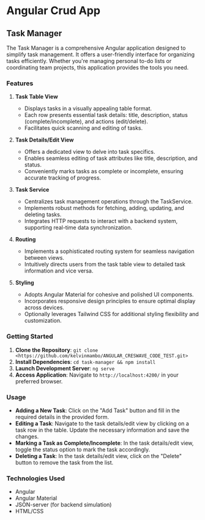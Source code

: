 # Angular Crud App

## Task Manager

The Task Manager is a comprehensive Angular application designed to simplify task management. It offers a user-friendly interface for organizing tasks efficiently. Whether you're managing personal to-do lists or coordinating team projects, this application provides the tools you need.

### Features

1.  **Task Table View**
    
    -   Displays tasks in a visually appealing table format.
    -   Each row presents essential task details: title, description, status (complete/incomplete), and actions (edit/delete).
    -   Facilitates quick scanning and editing of tasks.
2.  **Task Details/Edit View**
    
    -   Offers a dedicated view to delve into task specifics.
    -   Enables seamless editing of task attributes like title, description, and status.
    -   Conveniently marks tasks as complete or incomplete, ensuring accurate tracking of progress.
3.  **Task Service**
    
    -   Centralizes task management operations through the TaskService.
    -   Implements robust methods for fetching, adding, updating, and deleting tasks.
    -   Integrates HTTP requests to interact with a backend system, supporting real-time data synchronization.
4.  **Routing**
    
    -   Implements a sophisticated routing system for seamless navigation between views.
    -   Intuitively directs users from the task table view to detailed task information and vice versa.
5.  **Styling**
    
    -   Adopts Angular Material for cohesive and polished UI components.
    -   Incorporates responsive design principles to ensure optimal display across devices.
    -   Optionally leverages Tailwind CSS for additional styling flexibility and customization.

### Getting Started

1.  **Clone the Repository**: `git clone <https://github.com/kelvinmambo/ANGULAR_CRESWAVE_CODE_TEST.git>`
2.  **Install Dependencies**: `cd task-manager && npm install`
3.  **Launch Development Server**: `ng serve`
4.  **Access Application**: Navigate to `http://localhost:4200/` in your preferred browser.

### Usage

-   **Adding a New Task**: Click on the "Add Task" button and fill in the required details in the provided form.
-   **Editing a Task**: Navigate to the task details/edit view by clicking on a task row in the table. Update the necessary information and save the changes.
-   **Marking a Task as Complete/Incomplete**: In the task details/edit view, toggle the status option to mark the task accordingly.
-   **Deleting a Task**: In the task details/edit view, click on the "Delete" button to remove the task from the list.

### Technologies Used

-   Angular
-   Angular Material
-   JSON-server (for backend simulation)
-   HTML/CSS
